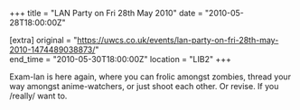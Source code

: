 +++
title = "LAN Party on Fri 28th May 2010"
date = "2010-05-28T18:00:00Z"

[extra]
original = "https://uwcs.co.uk/events/lan-party-on-fri-28th-may-2010-1474489038873/"    
end_time = "2010-05-30T18:00:00Z"
location = "LIB2"
+++

Exam-lan is here again, where you can frolic amongst zombies, thread your way amongst anime-watchers, or just shoot each other. Or revise. If you /really/ want to.

